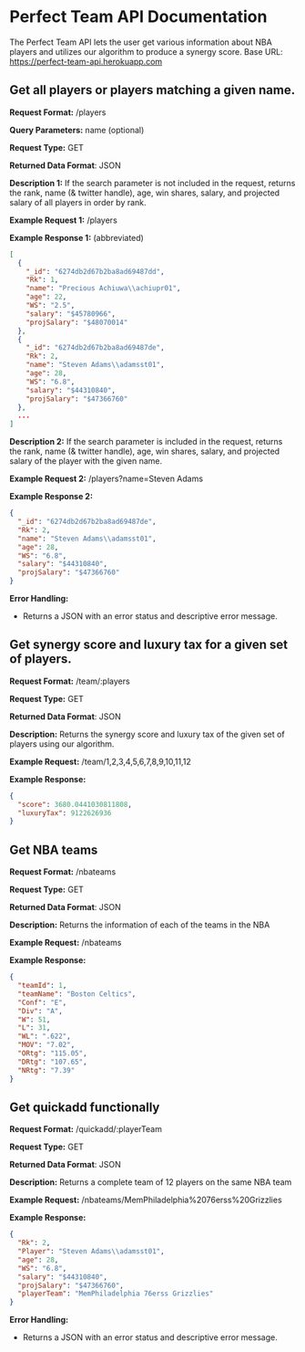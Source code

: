 # Perfect Team API Documentation
The Perfect Team API lets the user get various information about NBA players and utilizes our algorithm to produce a synergy score.
Base URL: https://perfect-team-api.herokuapp.com

## Get all players or players matching a given name.
**Request Format:** /players

**Query Parameters:** name (optional)

**Request Type:** GET

**Returned Data Format**: JSON

**Description 1:** If the search parameter is not included in the request, returns the rank, name (& twitter handle), age, win shares, salary, and projected salary of all players in order by rank.

**Example Request 1:** /players

**Example Response 1:** (abbreviated)
```json
[
  {
    "_id": "6274db2d67b2ba8ad69487dd",
    "Rk": 1,
    "name": "Precious Achiuwa\\achiupr01",
    "age": 22,
    "WS": "2.5",
    "salary": "$45780966",
    "projSalary": "$48070014"
  },
  {
    "_id": "6274db2d67b2ba8ad69487de",
    "Rk": 2,
    "name": "Steven Adams\\adamsst01",
    "age": 28,
    "WS": "6.8",
    "salary": "$44310840",
    "projSalary": "$47366760"
  },
  ...
]
```

**Description 2:** If the search parameter is included in the request, returns the rank, name (& twitter handle), age, win shares, salary, and projected salary of the player with the given name.

**Example Request 2:** /players?name=Steven Adams

**Example Response 2:**
```json
{
  "_id": "6274db2d67b2ba8ad69487de",
  "Rk": 2,
  "name": "Steven Adams\\adamsst01",
  "age": 28,
  "WS": "6.8",
  "salary": "$44310840",
  "projSalary": "$47366760"
}
```

**Error Handling:**
- Returns a JSON with an error status and descriptive error message.


## Get synergy score and luxury tax for a given set of players.
**Request Format:** /team/:players

**Request Type:** GET

**Returned Data Format**: JSON

**Description:** Returns the synergy score and luxury tax of the given set of players using our algorithm.

**Example Request:** /team/1,2,3,4,5,6,7,8,9,10,11,12

**Example Response:**
```json
{
  "score": 3680.0441030811808,
  "luxuryTax": 9122626936
}
```
## Get NBA teams
**Request Format:** /nbateams

**Request Type:** GET

**Returned Data Format**: JSON

**Description:** Returns the information of each of the teams in the NBA

**Example Request:** /nbateams

**Example Response:**
```json
{
  "teamId": 1,
  "teamName": "Boston Celtics",
  "Conf": "E",
  "Div": "A",
  "W": 51,
  "L": 31,
  "WL": ".622",
  "MOV": "7.02",
  "ORtg": "115.05",
  "DRtg": "107.65",
  "NRtg": "7.39"
}
```

## Get quickadd functionally
**Request Format:** /quickadd/:playerTeam

**Request Type:** GET

**Returned Data Format**: JSON

**Description:** Returns a complete team of 12 players on the same NBA team

**Example Request:** /nbateams/MemPhiladelphia%2076erss%20Grizzlies

**Example Response:**
```json
{
  "Rk": 2,
  "Player": "Steven Adams\\adamsst01",
  "age": 28,
  "WS": "6.8",
  "salary": "$44310840",
  "projSalary": "$47366760",
  "playerTeam": "MemPhiladelphia 76erss Grizzlies"
}
```


**Error Handling:**
- Returns a JSON with an error status and descriptive error message.